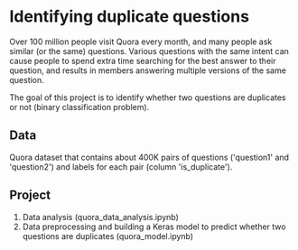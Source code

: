 # Identifying duplicate questions

Over 100 million people visit Quora every month, and many people ask similar (or the same) questions. Various questions with the same intent can cause people to spend extra time searching for the best answer to their question, and results in members answering multiple versions of the same question. 

The goal of this project is to identify whether two questions are duplicates or not (binary classification problem).

## Data

Quora dataset that contains about 400K pairs of questions ('question1' and 'question2') and labels for each pair (column 'is_duplicate').

## Project

1. Data analysis (quora_data_analysis.ipynb)
2. Data preprocessing and building a Keras model to predict whether two questions are duplicates (quora_model.ipynb)
